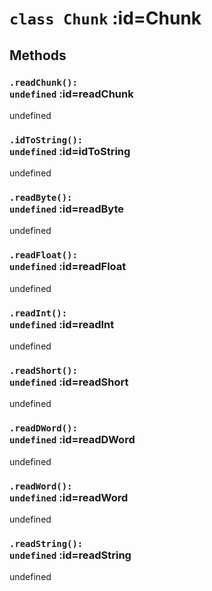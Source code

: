 
# <code>class <b>Chunk</b></code> :id=Chunk









## Methods




### <code>.<b>readChunk</b>(): undefined</code> :id=readChunk

undefined
        


### <code>.<b>idToString</b>(): undefined</code> :id=idToString

undefined
        


### <code>.<b>readByte</b>(): undefined</code> :id=readByte

undefined
        


### <code>.<b>readFloat</b>(): undefined</code> :id=readFloat

undefined
        


### <code>.<b>readInt</b>(): undefined</code> :id=readInt

undefined
        


### <code>.<b>readShort</b>(): undefined</code> :id=readShort

undefined
        


### <code>.<b>readDWord</b>(): undefined</code> :id=readDWord

undefined
        


### <code>.<b>readWord</b>(): undefined</code> :id=readWord

undefined
        


### <code>.<b>readString</b>(): undefined</code> :id=readString

undefined
        
        